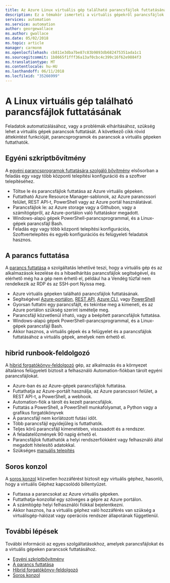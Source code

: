 ```yaml
---
title: Az Azure Linux virtuális gép található parancsfájlok futtatásának
description: Ez a témakör ismerteti a virtuális gépekről parancsfájlok futtatása
services: automation
ms.service: automation
author: georgewallace
ms.author: gwallace
ms.date: 05/02/2018
ms.topic: article
manager: carmonm
ms.openlocfilehash: cb811e3dba7be87c83b9893db682475351ada1c1
ms.sourcegitcommit: 1b8665f1fff36a13af0cbc4c399c16f62e9884f3
ms.translationtype: MT
ms.contentlocale: hu-HU
ms.lasthandoff: 06/11/2018
ms.locfileid: "35266999"
---
```

# <a name="run-scripts-in-your-linux-vm"></a>A Linux virtuális gép található parancsfájlok futtatásának

Feladatok automatizálásához, vagy a problémák elhárításához, szükség lehet a virtuális gépek parancsok futtatását. A következő cikk rövid áttekintést funkcióját, parancsprogramok és parancsok a virtuális gépeken futtathatók.

## <a name="custom-script-extension"></a>Egyéni szkriptbővítmény

A [egyéni parancsprogramok futtatására szolgáló bővítmény](../extensions/custom-script-linux.md) elsősorban a feladás egy vagy több központi telepítési konfiguráció és a szoftver telepítéséhez.

* Töltse le és parancsfájlok futtatása az Azure virtuális gépeken.
* Futtatható Azure Resource Manager-sablonok, az Azure parancssori felület, REST API-t, PowerShell vagy az Azure portál használatával.
* Parancsfájlok le: az Azure storage vagy a Githubon, vagy a számítógépről, az Azure-portálon való futtatáskor megadott.
* Windows-alapú gépek PowerShell-parancsprogrammal, és a Linux-gépek parancsfájl Bash.
* Feladás egy vagy több központi telepítési konfigurációs, Szoftvertelepítés és egyéb konfigurációs és felügyeleti feladatok hasznos.

## <a name="run-command"></a>A parancs futtatása

A [parancs futtatása](run-command.md) a szolgáltatás lehetővé teszi, hogy a virtuális gép és az alkalmazások kezelése és a hibaelhárítás parancsfájlok segítségével, és elérhető még ha a gép nem érhető el, például ha a Vendég tűzfal nem rendelkezik az RDP és az SSH-port Nyissa meg.

* Azure virtuális gépeken található parancsfájlok futtatásának.
* Segítségével [Azure-portálon](run-command.md), [REST API](/rest/api/compute/virtual%20machines%20run%20commands/runcommand), [Azure CLI](/cli/azure/vm/run-command?view=azure-cli-latest#az-vm-run-command-invoke), vagy [PowerShell](/powershell/module/azurerm.compute/invoke-azurermvmruncommand)
* Gyorsan futtatni egy parancsfájlt, és tekintse meg a kimeneti, és az Azure portálon szükség szerint ismételje meg.
* Parancsfájl közvetlenül írható, vagy a beépített parancsfájlok futtatása.
* Windows-alapú gépek PowerShell-parancsprogrammal, és a Linux-gépek parancsfájl Bash.
* Akkor hasznos, a virtuális gépek és a felügyelet és a parancsfájlok futtatásához a virtuális gépek, amelyek nem érhető el.

## <a name="hybrid-runbook-worker"></a>hibrid runbook-feldolgozó

A [hibrid forgatókönyv-feldolgozó](../../automation/automation-hybrid-runbook-worker.md) gép, az alkalmazás és a környezet általános felügyeleti biztosít a felhasználó Automation-fiókban tárolt egyéni parancsfájlokat.

* Azure-ban és az Azure-gépek parancsfájlok futtatása.
* Futtathatja az Azure-portált használja, az Azure parancssori felület, a REST API-t, a PowerShell, a webhook.
* Automation-fiók a tárolt és kezelt parancsfájlok.
* Futtatás a PowerShell, a PowerShell munkafolyamat, a Python vagy a grafikus forgatókönyvek
* A parancsfájl nem korlátozott futási időt.
* Több parancsfájl egyidejűleg is futtathatók.
* Teljes körű parancsfájl kimenetében, visszaadott és a rendszer.
* A feladatelőzmények 90 napig érhető el.
* Parancsfájlok futtathatók a helyi rendszerfiókként vagy felhasználó által megadott hitelesítő adatokkal.
* Szükséges [manuális telepítés](../../automation/automation-windows-hrw-install.md)

## <a name="serial-console"></a>Soros konzol

A [soros konzol](serial-console.md) közvetlen hozzáférést biztosít egy virtuális géphez, hasonló, hogy a virtuális Géphez kapcsolódó billentyűzet.

* Futtassa a parancsokat az Azure virtuális gépeken.
* Futtathatja-konzollal egy szöveges a gépre az Azure portálon.
* A számítógép helyi felhasználói fiókkal bejelentkezni.
* Akkor hasznos, ha a virtuális géphez való hozzáférés van szükség a virtuálisgép-hálózat vagy operációs rendszer állapotának függetlenül.

## <a name="next-steps"></a>További lépések

További információ az egyes szolgáltatásokhoz, amelyek parancsfájlokat és a virtuális gépeken parancsok futtatásához.

* [Egyéni szkriptbővítmény](../extensions/custom-script-linux.md)
* [A parancs futtatása](run-command.md)
* [Hibrid forgatókönyv-feldolgozó](../../automation/automation-hybrid-runbook-worker.md)
* [Soros konzol](serial-console.md)